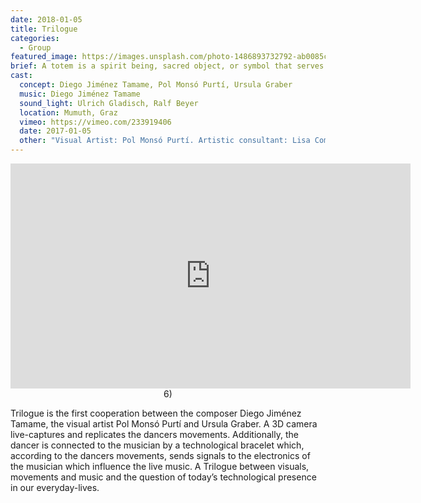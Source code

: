 ```yaml
---
date: 2018-01-05
title: Trilogue
categories:
  - Group
featured_image: https://images.unsplash.com/photo-1486893732792-ab0085cb2d43?w=1560&h=940&fit=crop
brief: A totem is a spirit being, sacred object, or symbol that serves as an emblem of a group of people, such as a family, clan, lineage, or tribe.
cast:
  concept: Diego Jiménez Tamame, Pol Monsó Purtí, Ursula Graber
  music: Diego Jiménez Tamame
  sound_light: Ulrich Gladisch, Ralf Beyer
  location: Mumuth, Graz
  vimeo: https://vimeo.com/233919406
  date: 2017-01-05
  other: "Visual Artist: Pol Monsó Purtí. Artistic consultant: Lisa Como"
---
```


<center><iframe title="vimeo-player" src="https://player.vimeo.com/video/233919406" width="640" height="360" frameborder="0" allowfullscreen></iframe>6)</center>


Trilogue is the first cooperation between the composer Diego Jiménez Tamame, the visual artist Pol Monsó Purtí and Ursula Graber. A 3D camera live-captures and replicates the dancers movements. Additionally, the dancer is connected to the musician by a technological bracelet which, according to the dancers movements, sends signals to the electronics of the musician which influence the live music. A Trilogue between visuals, movements and music and the question of today’s technological presence in our everyday-lives.
